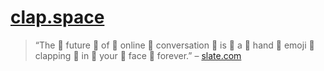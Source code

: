 # [clap.space](http://clap.space)

> “The 👏  future 👏  of 👏  online 👏  conversation 👏  is 👏  a 👏  hand 👏  emoji 👏  clapping 👏  in 👏  your 👏  face 👏  forever.” – [slate.com](http://www.slate.com/blogs/lexicon_valley/2016/04/06/tweets_with_clap_emojis_between_the_words_are_annoying.html)
